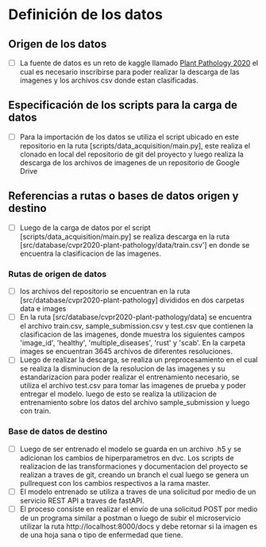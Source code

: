 # Definición de los datos

## Origen de los datos

- [ ] La fuente de datos es un reto de kaggle llamado [Plant Pathology 2020](https://www.kaggle.com/competitions/plant-pathology-2020-fgvc7) el cual es necesario inscribirse para poder realizar la descarga de las imagenes y los archivos csv donde estan clasificadas.

## Especificación de los scripts para la carga de datos

- [ ] Para la importación de los datos se utiliza el script ubicado en este repositorio en la ruta [scripts/data_acquisition/main.py], este realiza el clonado en local del repositorio de git del proyecto y luego realiza la descarga de los archivos de imagenes de un repositorio de Google Drive

## Referencias a rutas o bases de datos origen y destino

- [ ] Luego de la carga de datos por el script [scripts/data_acquisition/main.py] se realiza descarga en la ruta [src/database/cvpr2020-plant-pathology/data/train.csv'] en donde se encuentra la clasificacion de las imagenes.

### Rutas de origen de datos

- [ ] los archivos del repositorio se encuentran en la ruta [src/database/cvpr2020-plant-pathology] divididos en dos carpetas data e images
- [ ] En la ruta [src/database/cvpr2020-plant-pathology/data] se encuentra el archivo train.csv, sample_submission.csv  y test.csv que contienen la clasificacion de las imagenes, donde muestra los siguientes campos 'image_id', 'healthy', 'multiple_diseases', 'rust' y 'scab'. En la carpeta images se encuentran 3645 archivos de diferentes resoluciones.
- [ ] Luego de realizar la descarga, se realiza un preprocesamiento en el cual se realiza la disminucion de la resolucion de las imagenes y su estandarizacion para poder realizar el entrenamiento necesario, se utiliza el archivo test.csv para tomar las imagenes de prueba y poder entregar el modelo. luego de esto se realiza la utilizacion de entrenamiento sobre los datos del archivo sample_submission y luego con train.

### Base de datos de destino

- [ ] Luego de ser entrenado el modelo se guarda en un archivo .h5 y se adicionan los cambios de hiperparametros en dvc. Los scripts de realizacion de las transformaciones y documentacion del proyecto se realizan a traves de git, creando un branch el cual luego se genera un pullrequest con los cambios respectivos a la rama master.
- [ ] El modelo entrenado se utiliza a traves de una solicitud por medio de un servicio REST API a traves de fastAPI.
- [ ] El proceso consiste en realizar el envío de una solicitud POST por medio de un programa similar a postman o luego de subir el microservicio utilizar la ruta http://localhost:8000/docs y debe retornar si la imagen es de una hoja sana o tipo de enfermedad que tiene.
